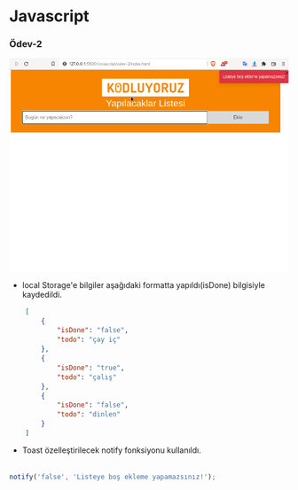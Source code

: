 # Javascript

### Ödev-2

![todo](todo.gif)

* local Storage'e bilgiler aşağıdaki formatta yapıldı(isDone) bilgisiyle kaydedildi. 

```json
    [
        {
            "isDone": "false",
            "todo": "çay iç"
        },
        {
            "isDone": "true",
            "todo": "çalış"
        },
        {
            "isDone": "false",
            "todo": "dinlen"
        }
    ]
```

* Toast özelleştirilecek notify fonksiyonu kullanıldı.

```js

notify('false', 'Listeye boş ekleme yapamazsınız!');

```